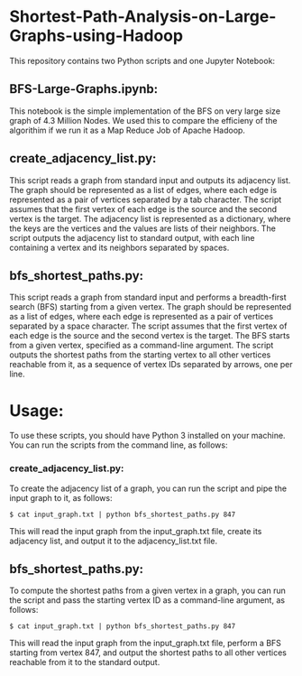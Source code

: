 # Shortest-Path-Analysis-on-Large-Graphs-using-Hadoop
This repository contains two Python scripts and one Jupyter Notebook:

## BFS-Large-Graphs.ipynb:
This notebook is the simple implementation of the BFS on very large size graph of 4.3 Million Nodes. We used this to compare the efficieny of the algorithim if we run it as a Map Reduce Job of Apache Hadoop.

## create_adjacency_list.py:
This script reads a graph from standard input and outputs its adjacency list. The graph should be represented as a list of edges, where each edge is represented as a pair of vertices separated by a tab character. The script assumes that the first vertex of each edge is the source and the second vertex is the target. The adjacency list is represented as a dictionary, where the keys are the vertices and the values are lists of their neighbors. The script outputs the adjacency list to standard output, with each line containing a vertex and its neighbors separated by spaces.

## bfs_shortest_paths.py: 
This script reads a graph from standard input and performs a breadth-first search (BFS) starting from a given vertex. The graph should be represented as a list of edges, where each edge is represented as a pair of vertices separated by a space character. The script assumes that the first vertex of each edge is the source and the second vertex is the target. The BFS starts from a given vertex, specified as a command-line argument. The script outputs the shortest paths from the starting vertex to all other vertices reachable from it, as a sequence of vertex IDs separated by arrows, one per line.

# Usage:

To use these scripts, you should have Python 3 installed on your machine. You can run the scripts from the command line, as follows:

### create_adjacency_list.py:
To create the adjacency list of a graph, you can run the script and pipe the input graph to it, as follows:

`$ cat input_graph.txt | python bfs_shortest_paths.py 847`

This will read the input graph from the input_graph.txt file, create its adjacency list, and output it to the adjacency_list.txt file.

## bfs_shortest_paths.py:
To compute the shortest paths from a given vertex in a graph, you can run the script and pass the starting vertex ID as a command-line argument, as follows:

`$ cat input_graph.txt | python bfs_shortest_paths.py 847`

This will read the input graph from the input_graph.txt file, perform a BFS starting from vertex 847, and output the shortest paths to all other vertices reachable from it to the standard output.
